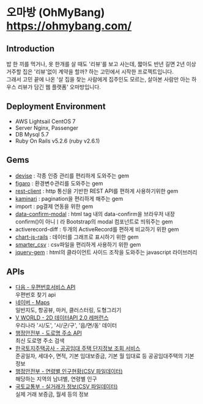 # 오마방 (OhMyBang) https://ohmybang.com/

## Introduction
밥 한 끼를 먹거나, 옷 한개를 살 때도 '리뷰'를 보고 사는데, 짧아도 반년 길면 2년 이상 거주할 집은 '리뷰'없이 계약을 할까? 하는 고민에서 시작한 프로젝트입니다.<br>그래서 고민 끝에 나온 '살 집을 찾는 사람에게 집주인도 모르는, 살아본 사람만 아는 하우스 리뷰가 담긴 웹 플랫폼' 오마방입니다.

## Deployment Environment
- AWS Lightsail CentOS 7
- Server Nginx, Passenger
- DB Mysql 5.7
- Ruby On Rails v5.2.6 (ruby v2.6.1)

## Gems
- [devise](https://github.com/heartcombo/devise) : 각종 인증 관리를 편리하게 도와주는 gem
- [figaro](https://github.com/laserlemon/figaro) : 환경변수관리를 도와주는 gem
- [rest-client](https://github.com/rest-client/rest-client) :  http 통신을 기반한 REST API를 편하게 사용하기위한 gem
- [kaminari](https://github.com/kaminari/kaminari) : pagination을 편리하게 해주는 gem
- import : pg결제 연동을 위한 gem
- [data-confirm-modal](https://github.com/ifad/data-confirm-modal) : html tag 내의 data-confirm을 브라우저 내장 confirm()이 아니ㅣ라 Bootstrap의  modal 컴포넌트로 띄워주는 gem
- activerecord-diff : 두개의 ActiveRecord를 편하게 비교하기 위한 gem
- [chart-js-rails](https://github.com/coderbydesign/chart-js-rails) : 데이터를 그래프로 표시하기 위한 gem
- [smarter_csv](https://github.com/tilo/smarter_csv) : csv파일을 편리하게 사용하기 위한 gem
- [jquery-gem](https://github.com/rails/jquery-rails) : html의 클라이언트 사이드 조작을 도와주는 javascript 라이브러리

## APIs
- [다음 - 우편번호서비스 API](https://postcode.map.daum.net/guide)<br>우편번호 찾기 api
- [네이버 - Maps](https://www.ncloud.com/product/applicationService/maps)<br>일반지도, 항공뷰, 마커, 클러스터링, 도형그리기
- [V WORLD - 2D 데이터API 2.0 레퍼런스](https://www.vworld.kr/dev/v4dv_2ddataguide2_s001.do)<br>우리나라 '시/도', '시/군/구', '읍/면/동' 데이터
- [행정안전부 - 도로명 주소 API](https://www.juso.go.kr/addrlink/devAddrLinkRequestGuide.do?menu=roadApi)<br>최신 도로명 주소 검색
- [한국토지주택공사 - 공공임대 주택 단지정보 조회 서비스](https://www.data.go.kr/data/15058476/openapi.do)<br>준공일자, 세대수, 면적, 기본 임대보증금, 기본 월 임대료 등 공공임대주택의 기본 정보
- [행정안전부 - 연령별 인구현황(CSV 파일데이터)](https://jumin.mois.go.kr/)<br>해당하는 지역의 남녀별, 연령별 인구
- [국토교통부 - 실거래가 정보(CSV 파일데이터)](https://www.data.go.kr/data/3050988/fileData.do)<br>실제 거래 보증금, 월세 등의 정보

